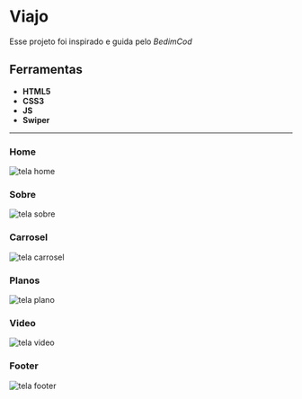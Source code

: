 # Viajo 

Esse projeto foi inspirado e guida pelo *BedimCod*

## Ferramentas
- **HTML5**
- **CSS3**
- **JS**
- **Swiper**
---
### Home
![tela home](https://uploaddeimagens.com.br/images/004/180/616/original/telaViagem.jpg?1669507367)

### Sobre
![tela sobre](https://uploaddeimagens.com.br/images/004/180/617/original/telaSobreViagem.jpg?1669507408)

### Carrosel
![tela carrosel](https://uploaddeimagens.com.br/images/004/180/621/original/telaViagemTelas.jpg?1669507602)

### Planos
![tela plano](https://uploaddeimagens.com.br/images/004/180/623/original/telaViagens.jpg?1669507648)

### Video
![tela video](https://uploaddeimagens.com.br/images/004/180/631/original/telaVideoViagem.jpg?1669507876)

### Footer
![tela footer](https://uploaddeimagens.com.br/images/004/180/628/original/telaFooterViagem.jpg?1669507798)
